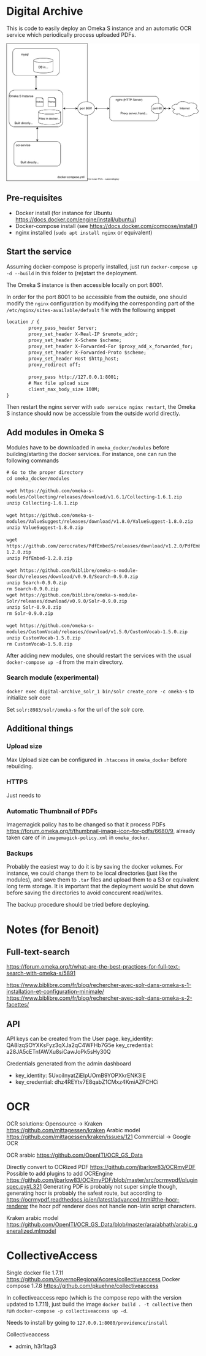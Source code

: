 # Digital Archive

This is code to easily deploy an Omeka S instance and an automatic OCR service which periodically process uploaded PDFs.

![Summary diagram](./docs/summary.svg)

## Pre-requisites

- Docker install (for instance for Ubuntu https://docs.docker.com/engine/install/ubuntu/)
- Docker-compose install (see https://docs.docker.com/compose/install/)
- nginx installed (`sudo apt install nginx` or equivalent)

## Start the service

Assuming docker-compose is properly installed, just run `docker-compose up -d --build` in this folder to (re)start the deployment.

The Omeka S instance is then accessible locally on port 8001.

In order for the port 8001 to be accessible from the outside, one should modify the `nginx` configuration by modifying the corresponding part of the `/etc/nginx/sites-available/default` file with the following snippet
```
location / {
        proxy_pass_header Server;
        proxy_set_header X-Real-IP $remote_addr;
        proxy_set_header X-Scheme $scheme;
        proxy_set_header X-Forwarded-For $proxy_add_x_forwarded_for;
        proxy_set_header X-Forwarded-Proto $scheme;
        proxy_set_header Host $http_host;
        proxy_redirect off;

        proxy_pass http://127.0.0.1:8001;
        # Max file upload size
        client_max_body_size 100M;
}
```

Then restart the nginx server with `sudo service nginx restart`, the Omeka S instance should now be accessible from the outside world directly.


## Add modules in Omeka S

Modules have to be downloaded in `omeka_docker/modules` before building/starting the docker services. For instance, one can run the following commands
```
# Go to the proper directory
cd omeka_docker/modules 

wget https://github.com/omeka-s-modules/Collecting/releases/download/v1.6.1/Collecting-1.6.1.zip
unzip Collecting-1.6.1.zip

wget https://github.com/omeka-s-modules/ValueSuggest/releases/download/v1.8.0/ValueSuggest-1.8.0.zip
unzip ValueSuggest-1.8.0.zip

wget https://github.com/zerocrates/PdfEmbedS/releases/download/v1.2.0/PdfEmbed-1.2.0.zip
unzip PdfEmbed-1.2.0.zip

wget https://github.com/biblibre/omeka-s-module-Search/releases/download/v0.9.0/Search-0.9.0.zip
unzip Search-0.9.0.zip
rm Search-0.9.0.zip
wget https://github.com/biblibre/omeka-s-module-Solr/releases/download/v0.9.0/Solr-0.9.0.zip
unzip Solr-0.9.0.zip
rm Solr-0.9.0.zip

wget https://github.com/omeka-s-modules/CustomVocab/releases/download/v1.5.0/CustomVocab-1.5.0.zip
unzip CustomVocab-1.5.0.zip
rm CustomVocab-1.5.0.zip
```

After adding new modules, one should restart the services with the usual `docker-compose up -d` from the main directory.

### Search module (experimental)

`docker exec digital-archive_solr_1 bin/solr create_core -c omeka-s` to initialize solr core

Set `solr:8983/solr/omeka-s` for the url of the solr core.

## Additional things

### Upload size

Max Upload size can be configured in `.htaccess` in `omeka_docker` before rebuilding.

### HTTPS

Just needs to 

### Automatic Thumbnail of PDFs

Imagemagick policy has to be changed so that it process PDFs
https://forum.omeka.org/t/thumbnail-image-icon-for-pdfs/6680/9, already taken care of in `imagemagick-policy.xml` in `omeka_docker`.

### Backups

Probably the easiest way to do it is by saving the docker volumes. For instance, we could change them to be local directories (just like the modules), and save them to `.tar` files and upload them to a S3 or equivalent long term storage. It is important that the deployment would be shut down before saving the directories to avoid conccurent read/writes.

The backup procedure should be tried before deploying.


# Notes (for Benoit)

## Full-text-search

https://forum.omeka.org/t/what-are-the-best-practices-for-full-text-search-with-omeka-s/5891

https://www.biblibre.com/fr/blog/rechercher-avec-solr-dans-omeka-s-1-installation-et-configuration-minimale/
https://www.biblibre.com/fr/blog/rechercher-avec-solr-dans-omeka-s-2-facettes/

## API

API keys can be created from the User page.
key_identity: QA8IzqSOYXKsFyz3qXJa2qC4WFHb7G5e
key_credential: a28JA5cETnfAWXu8siCawJoPk5sHy30Q

Credentials generated from the admin dashboard
- key_identity: 5UxoiInyatZiEIpUOmB9YOPXkrENK3IE
- key_credential: dhz4REYtv7E8qabZ1CMxz4KmiAZFCHCi

# OCR

OCR solutions:
    Opensource -> Kraken
    https://github.com/mittagessen/kraken
    Arabic model https://github.com/mittagessen/kraken/issues/121
    Commercial -> Google OCR

OCR arabic
https://github.com/OpenITI/OCR_GS_Data


Directly convert to OCRized PDF https://github.com/jbarlow83/OCRmyPDF
Possible to add plugins to add OCREngine https://github.com/jbarlow83/OCRmyPDF/blob/master/src/ocrmypdf/pluginspec.py#L321
Generating PDF is probably not super simple though, generating hocr is probably the safest route, but according to https://ocrmypdf.readthedocs.io/en/latest/advanced.html#the-hocr-renderer the hocr pdf renderer does not handle non-latin script characters.

Kraken arabic model https://github.com/OpenITI/OCR_GS_Data/blob/master/ara/abhath/arabic_generalized.mlmodel

# CollectiveAccess

Single docker file 1.7.11 https://github.com/GovernoRegionalAcores/collectiveaccess
Docker compose 1.7.8 https://github.com/pkuehne/collectiveaccess

In collectiveaccess repo (which is the compose repo with the version updated to 1.7.11), just build the image `docker build . -t collective` then run `docker-compose -p collectiveaccess up -d`.

Needs to install by going to `127.0.0.1:8080/providence/install`

Collectiveaccess 
- admin, h3r1tag3
